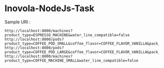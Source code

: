 # Inovola-NodeJs-Task

Sample URI :
    
    http://localhost:8000/machines?product_type=ESPRESSO_MACHINE&water_line_compatible=false
    http://localhost:8000/pods?product_type=COFFEE_POD_SMALL&coffee_flavor=COFFEE_FLAVOR_VANILLA&pack_size_in_dozens=1
    http://localhost:8000/pods?product_type=COFFEE_POD_LARGE&coffee_flavor=COFFEE_FLAVOR_VANILLA&pack_size_in_dozens=3
    http://localhost:8000/machines?product_type=COFFEE_MACHINE_SMALL&water_line_compatible=false

